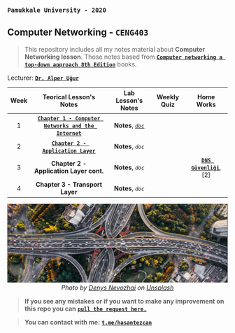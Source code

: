 ### `Pamukkale University - 2020`
## Computer Networking - `CENG403`

> This repository includes all my notes material about **Computer Networking lesson**. 
> Those notes based from **[`Computer networking a top-down approach 8th Edition`](http://gaia.cs.umass.edu/kurose_ross/index.html)** books.

Lecturer: [**`Dr. Alper Uğur`**](https://www.pau.edu.tr/bilgisayar/tr/sayfa/akademik-kadro-17#:~:text=Alper%20Uğur)

| Week  |                                             Teorical Lesson's Notes                                             |                     Lab Lesson's Notes                     | Weekly Quiz | Home Works |
| :---: | :-------------------------------------------------------------------------------------------------------------: | :--------------------------------------------------------: | :---------: | :--------: |
|   1   | [**`Chapter 1 - Computer Networks and the Internet`**](/_data/weeks/week1/Compute-Networks-and-the-Internet.md) | **Notes**, [*`doc`*](/_data/weeks/week1/doc/week1-lab.pdf) |             |            |
|   2   |                                        [**`Chapter 2 - Application Layer`**](/_data/weeks/week2/application-layer.md)                                        |                     **Notes**, *`doc`*                     |             |            |
|   3   |                                     **Chapter 2 - Application Layer cont.**                                     |                     **Notes**, *`doc`*                     |             |  [**`DNS Güvenliği`**](/_data/weeks/week3/dns-security.md),[2]   |
|   4   |                                         **Chapter 3 - Transport Layer**                                         |                     **Notes**, *`doc`*                     |             |            |
	

<p align="center">
	<a href="#">
		<img alt="sınıf" src="_data/images/2020-10-15_19-49.png">
		<br>
	</a>
	<em>
	<span>Photo by <a href="https://unsplash.com/@dnevozhai?utm_source=unsplash&amp;utm_medium=referral&amp;utm_content=creditCopyText">Denys Nevozhai</a> on <a href="https://unsplash.com/s/photos/network?utm_source=unsplash&amp;utm_medium=referral&amp;utm_content=creditCopyText">Unsplash</a></span>
	</em>		
</p>

> **If you see any mistakes or if you want to make any improvement on this repo you can** [**`pull the request here.`**](https://github.com/hasantezcan/computer-network-notes/pulls) 

> **You can contact with me:** [**`t.me/hasantezcan`**](https://t.me/hasantezcan)
